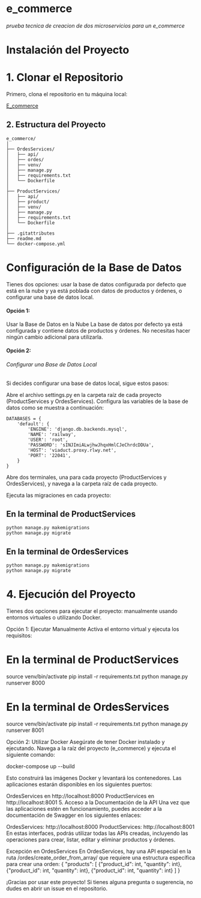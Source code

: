 # e_commerce
###### prueba tecnica de creacion de dos microservicios para un e_commerce


# Instalación del Proyecto

# 1. Clonar el Repositorio

Primero, clona el repositorio en tu máquina local:

[E_commerce](https://github.com/sneidermendoza/e_commerce.git)

## 2. Estructura del Proyecto
~~~
e_commerce/
│
├── OrdesServices/
│   ├── api/
│   ├── ordes/
│   ├── venv/
│   ├── manage.py
│   ├── requirements.txt
│   └── Dockerfile
│
├── ProductServices/
│   ├── api/
│   ├── product/
│   ├── venv/
│   ├── manage.py
│   ├── requirements.txt
│   └── Dockerfile
│
├── .gitattributes
├── readme.md
└── docker-compose.yml
~~~

# Configuración de la Base de Datos

Tienes dos opciones: usar la base de datos configurada por defecto que está en la nube y ya está poblada con datos de productos y órdenes, o configurar una base de datos local.

#### Opción 1: 
Usar la Base de Datos en la Nube
La base de datos por defecto ya está configurada y contiene datos de productos y órdenes. No necesitas hacer ningún cambio adicional para utilizarla.

#### Opción 2: 
###### Configurar una Base de Datos Local
Si decides configurar una base de datos local, sigue estos pasos:

Abre el archivo settings.py en la carpeta raíz de cada proyecto (ProductServices y OrdesServices).
Configura las variables de la base de datos como se muestra a continuación:
~~~
DATABASES = {
    'default': {
        'ENGINE': 'django.db.backends.mysql',
        'NAME': 'railway',
        'USER': 'root',
        'PASSWORD': 'sINJImiALwjhwJhqxHmlCJeChrdcDDUa',
        'HOST': 'viaduct.proxy.rlwy.net',
        'PORT': '22041',
    }
}
~~~

Abre dos terminales, una para cada proyecto (ProductServices y OrdesServices), y navega a la carpeta raíz de cada proyecto.

Ejecuta las migraciones en cada proyecto:
## En la terminal de ProductServices
~~~
python manage.py makemigrations
python manage.py migrate
~~~
## En la terminal de OrdesServices
~~~
python manage.py makemigrations
python manage.py migrate
~~~

# 4. Ejecución del Proyecto
Tienes dos opciones para ejecutar el proyecto: manualmente usando entornos virtuales o utilizando Docker.

Opción 1: Ejecutar Manualmente
Activa el entorno virtual y ejecuta los requisitos:
# En la terminal de ProductServices
source venv/bin/activate
pip install -r requirements.txt
python manage.py runserver 8000

# En la terminal de OrdesServices
source venv/bin/activate
pip install -r requirements.txt
python manage.py runserver 8001

Opción 2: Utilizar Docker
Asegúrate de tener Docker instalado y ejecutando.
Navega a la raíz del proyecto (e_commerce) y ejecuta el siguiente comando:

docker-compose up --build


Esto construirá las imágenes Docker y levantará los contenedores. Las aplicaciones estarán disponibles en los siguientes puertos:

OrdesServices en http://localhost:8000
ProductServices en http://localhost:8001
5. Acceso a la Documentación de la API
Una vez que las aplicaciones estén en funcionamiento, puedes acceder a la documentación de Swagger en los siguientes enlaces:

OrdesServices: http://localhost:8000
ProductServices: http://localhost:8001
En estas interfaces, podrás utilizar todas las APIs creadas, incluyendo las operaciones para crear, listar, editar y eliminar productos y órdenes.

Excepción en OrdesServices
En OrdesServices, hay una API especial en la ruta /ordes/create_order_from_array/ que requiere una estructura específica para crear una orden:
{
  "products": [
    {"product_id": int, "quantity": int},
    {"product_id": int, "quantity": int},
    {"product_id": int, "quantity": int}
  ]
}


¡Gracias por usar este proyecto! Si tienes alguna pregunta o sugerencia, no dudes en abrir un issue en el repositorio.
